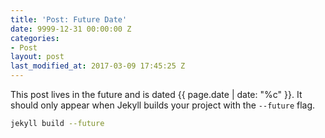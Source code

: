 ```yaml
---
title: 'Post: Future Date'
date: 9999-12-31 00:00:00 Z
categories:
- Post
layout: post
last_modified_at: 2017-03-09 17:45:25 Z
---
```


This post lives in the future and is dated {{ page.date | date: "%c" }}. It should only appear when Jekyll builds your project with the `--future` flag.

```bash
jekyll build --future
```